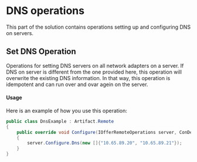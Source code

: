 DNS operations
==============
This part of the solution contains operations setting up and configuring DNS on servers.

Set DNS Operation
-----------------
Operations for setting DNS servers on all network adapters on a server. If DNS on server is different from the one provided here, this operation will overwrite the existing DNS information. In that way, this operation is idempotent and can run over and ovar agein on the server.

#### Usage
Here is an example of how you use this operation:
```cs
public class DnsExample : Artifact.Remote
{
    public override void Configure(IOfferRemoteOperations server, ConDepSettings settings)
    { 
        server.Configure.Dns(new []{"10.65.89.20", "10.65.89.21"});
    }
}
```